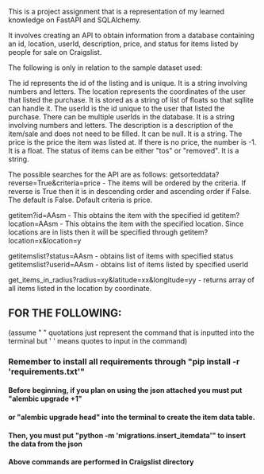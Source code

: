 This is a project assignment that is a representation of my learned knowledge on FastAPI and SQLAlchemy.

It involves creating an API to obtain information from a database containing an id, location, userId, description, price, and status for items listed by people for sale on Craigslist.


The following is only in relation to the sample dataset used:

The id represents the id of the listing and is unique. It is a string involving numbers and letters.
The location represents the coordinates of the user that listed the purchase. It is stored as a string of list of floats so that sqllite can handle it.
The userId is the id unique to the user that listed the purchase. There can be multiple userIds in the database. It is a string involving numbers and letters.
The description is a description of the item/sale and does not need to be filled. It can be null. It is a string.
The price is the price the item was listed at. If there is no price, the number is -1. It is a float.
The status of items can be either "tos" or "removed". It is a string.

The possible searches for the API are as follows:
getsorteddata?reverse=True&criteria=price - The items will be ordered by the criteria. If reverse is True then it is in descending order and ascending order if False. The default is False. 
Default criteria is price.

getitem?id=AAsm - This obtains the item with the specified id
getitem?location=AAsm - This obtains the item with the specified location. Since locations are in lists then it will be specified through getitem?location=x&location=y

getitemslist?status=AAsm - obtains list of items with specified status
getitemslist?userid=AAsm - obtains list of items listed by specified userId

get_items_in_radius?radius=xy&latitude=xx&longitude=yy - returns array of all items listed in the location by coordinate.

## FOR THE FOLLOWING:
 (assume " " quotations just represent the command that is inputted into the terminal but ' ' means quotes to input in the command)


### Remember to install all requirements through "pip install -r 'requirements.txt'"
#### Before beginning, if you plan on using the json attached you must put "alembic upgrade +1"
#### or "alembic upgrade head" into the terminal to create the item data table.


#### Then, you must put "python -m 'migrations.insert_itemdata'" to insert the data from the json

#### Above commands are performed in Craigslist directory
